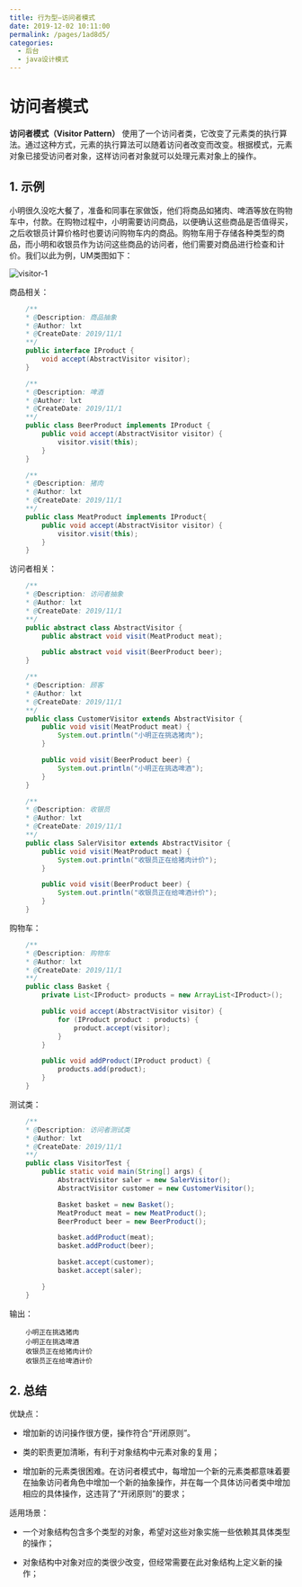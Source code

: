 ```yaml
---
title: 行为型—访问者模式
date: 2019-12-02 10:11:00
permalink: /pages/1ad8d5/
categories:
  - 后台
  - java设计模式
---
```

# 访问者模式

**访问者模式（Visitor Pattern）** 使用了一个访问者类，它改变了元素类的执行算法。通过这种方式，元素的执行算法可以随着访问者改变而改变。根据模式，元素对象已接受访问者对象，这样访问者对象就可以处理元素对象上的操作。

## 1. 示例

小明很久没吃大餐了，准备和同事在家做饭，他们将商品如猪肉、啤酒等放在购物车中，付款。在购物过程中，小明需要访问商品，以便确认这些商品是否值得买，之后收银员计算价格时也要访问购物车内的商品。购物车用于存储各种类型的商品，而小明和收银员作为访问这些商品的访问者，他们需要对商品进行检查和计价。我们以此为例，UM类图如下：

![visitor-1](https://gitee.com/leixiaoai/markdown/raw/master/02.后台/01.java设计模式/images/visitor/visitor-1.png)

商品相关：

```java
    /**
    * @Description: 商品抽象
    * @Author: lxt
    * @CreateDate: 2019/11/1
    **/
    public interface IProduct {
        void accept(AbstractVisitor visitor);
    }

    /**
    * @Description: 啤酒
    * @Author: lxt
    * @CreateDate: 2019/11/1
    **/
    public class BeerProduct implements IProduct {
        public void accept(AbstractVisitor visitor) {
            visitor.visit(this);
        }
    }

    /**
    * @Description: 猪肉
    * @Author: lxt
    * @CreateDate: 2019/11/1
    **/
    public class MeatProduct implements IProduct{
        public void accept(AbstractVisitor visitor) {
            visitor.visit(this);
        }
    }

```

访问者相关：

```java
    /**
    * @Description: 访问者抽象
    * @Author: lxt
    * @CreateDate: 2019/11/1
    **/
    public abstract class AbstractVisitor {
        public abstract void visit(MeatProduct meat);

        public abstract void visit(BeerProduct beer);
    }

    /**
    * @Description: 顾客
    * @Author: lxt
    * @CreateDate: 2019/11/1
    **/
    public class CustomerVisitor extends AbstractVisitor {
        public void visit(MeatProduct meat) {
            System.out.println("小明正在挑选猪肉");
        }

        public void visit(BeerProduct beer) {
            System.out.println("小明正在挑选啤酒");
        }
    }

    /**
    * @Description: 收银员
    * @Author: lxt
    * @CreateDate: 2019/11/1
    **/
    public class SalerVisitor extends AbstractVisitor {
        public void visit(MeatProduct meat) {
            System.out.println("收银员正在给猪肉计价");
        }

        public void visit(BeerProduct beer) {
            System.out.println("收银员正在给啤酒计价");
        }
    }
```

购物车：

```java
    /**
    * @Description: 购物车
    * @Author: lxt
    * @CreateDate: 2019/11/1
    **/
    public class Basket {
        private List<IProduct> products = new ArrayList<IProduct>();

        public void accept(AbstractVisitor visitor) {
            for (IProduct product : products) {
                product.accept(visitor);
            }
        }

        public void addProduct(IProduct product) {
            products.add(product);
        }
    }
```

测试类：

```java
    /**
    * @Description: 访问者测试类
    * @Author: lxt
    * @CreateDate: 2019/11/1
    **/
    public class VisitorTest {
        public static void main(String[] args) {
            AbstractVisitor saler = new SalerVisitor();
            AbstractVisitor customer = new CustomerVisitor();

            Basket basket = new Basket();
            MeatProduct meat = new MeatProduct();
            BeerProduct beer = new BeerProduct();

            basket.addProduct(meat);
            basket.addProduct(beer);

            basket.accept(customer);
            basket.accept(saler);

        }
    }
```

输出：

```String
    小明正在挑选猪肉
    小明正在挑选啤酒
    收银员正在给猪肉计价
    收银员正在给啤酒计价
```

## 2. 总结

优缺点：

- 增加新的访问操作很方便，操作符合“开闭原则”。

- 类的职责更加清晰，有利于对象结构中元素对象的复用；

- 增加新的元素类很困难。在访问者模式中，每增加一个新的元素类都意味着要在抽象访问者角色中增加一个新的抽象操作，并在每一个具体访问者类中增加相应的具体操作，这违背了“开闭原则”的要求；

适用场景：

- 一个对象结构包含多个类型的对象，希望对这些对象实施一些依赖其具体类型的操作；

- 对象结构中对象对应的类很少改变，但经常需要在此对象结构上定义新的操作；
